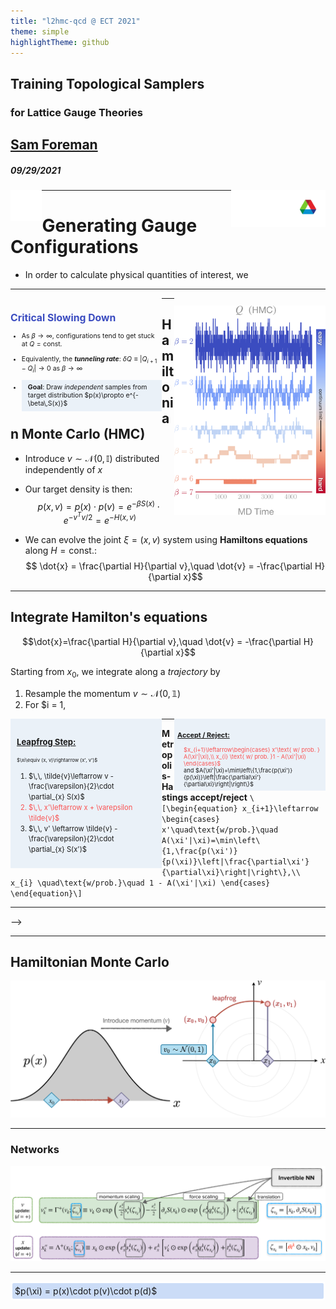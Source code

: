 ```yaml
---
title: "l2hmc-qcd @ ECT 2021"
theme: simple
highlightTheme: github
---
```


<!-- .slide: data-background="#1c1c1c" -->
<!-- <h2 class="r-fit-text">Training Topological Samplers</h2> -->
## Training Topological Samplers
### for Lattice Gauge Theories
## <div style="color: #00CCFF">[**Sam Foreman**](mailto://foremans@anl.gov)</div>
##### 09/29/2021

[<img align="left" width=10% src="assets/github.svg">](https://github.com/saforem2/l2hmc-qcd)
[<img align="right" width=30% src="assets/Argonne_cmyk_white.svg">](https://alcf.anl.gov)

---

# Generating Gauge Configurations

- In order to calculate physical quantities of interest, we 

---

<div id="left" style="font-size: 0.75em;">

## <div style="color: #3B4CC0;">Critical Slowing Down</div>

- As $\beta\rightarrow\infty$, configurations tend to get stuck at $Q=\text{const}$.

- Equivalently, the _**tunneling rate**_: $\delta Q\equiv\left|Q_{i+1} - Q_{i}\right|\rightarrow 0$ as $\beta\rightarrow\infty$

- <div id="note" style="padding-left: 10px; padding-top: 5px; padding-bottom: 6px;">
  	<b>Goal</b>: Draw <i>independent</i> samples from target distribution $p(x)\propto e^{-\beta\,S(x)}$
  </div>

</div>

<div id="right">

![charge_freezing](assets/charge_freezing-crop.svg)

</div>

---

## Hamiltonian Monte Carlo (HMC)

- Introduce $v \sim \mathcal{N}(0, \mathbb{I})$ distributed independently of $x$

- Our target density is then:
  $$ p(x, v) = p(x) \cdot p(v) = e^{-\beta S(x)}\cdot e^{-v^{T}v / 2} = e^{-H(x, v)}$$

- We can evolve the joint $\xi = (x, v)$ system using **Hamiltons equations** along $H=\text{const.}:$
  $$ \dot{x} = \frac{\partial H}{\partial v},\quad \dot{v} = -\frac{\partial H}{\partial x}$$

---

## Integrate Hamilton's equations

$$\dot{x}=\frac{\partial H}{\partial v},\quad \dot{v} = -\frac{\partial H}{\partial x}$$

Starting from $x_0$, we integrate along a _trajectory_ by 
1. Resample the momentum $v\sim\mathcal{N}(0,\mathbb{1})$
2. For $i = 1,

<div id="left" style="font-size:0.8em;">

<div id="note" style="margin:auto; text-align:left; float: left; padding:10px; line-height:1.5;">

### <u>Leapfrog Step:</u>
<div style="font-size:0.7em;">$\xi\equiv (x, v)\rightarrow (x', v')$</div>
<ol style="text-align: left; padding-right: 20px;">
<li> $\,\, \tilde{v}\leftarrow v - \frac{\varepsilon}{2}\cdot \partial_{x} S(x)$</li>
<div id="bright"><li> $\,\, x'\leftarrow x + \varepsilon \tilde{v}$</li> </div>
<li> $\,\, v' \leftarrow \tilde{v} - \frac{\varepsilon}{2}\cdot \partial_{x} S(x')$</li>
</div>

</div>

</div>

<div id="right" style="font-size:0.66em;">

<div id="note" style="margin:auto; padding:5px; text-align:left; float: right; border:none;">

### <u>Accept / Reject:</u>
<div style="padding-left:10px;">

<div id="bright">
$x_{i+1}\leftarrow\begin{cases}
x'\text{ w/ prob. } A(\xi'|\xi),\\
x_{i} \text{ w/ prob. }1 - A(\xi'|\xi)
\end{cases}$
</div>
and  $A(\xi'|\xi)=\min\left\{1,\frac{p(\xi')}{p(\xi)}\left|\frac{\partial\xi'}{\partial\xi}\right|\right\}$


</div>
</div>

</div>

---

**Metropolis-Hastings accept/reject**
  `\[\begin{equation}
  x_{i+1}\leftarrow
  \begin{cases}
  x'\quad\text{w/prob.}\quad A(\xi'|\xi)=\min\left\{1,\frac{p(\xi')}{p(\xi)}\left|\frac{\partial\xi'}{\partial\xi}\right|\right\},\\
      x_{i} \quad\text{w/prob.}\quad 1 - A(\xi'|\xi)
  \end{cases}
  \end{equation}\]`

---

<!-- .slide: data-background="assets/hmc_slide.svg" -->
<!-- ![](assets/hmc_slide.svg)  <!-- element.width:100% --> -->

---

## Hamiltonian Monte Carlo

<!-- <div id="centerflex">
<div id="note" style="max-width: 100%;padding-right:20px;text-align:left;padding-top:20px;line-height:1.6;">

<ol>
<li> $\,\, \tilde{v}\leftarrow v - \frac{\varepsilon}{2}\cdot \partial_{x} S(x)$</li>
<li> $\,\, x'\leftarrow x + \varepsilon \tilde{v}$</li>
<li> $\,\, v' \leftarrow \tilde{v} - \frac{\varepsilon}{2}\cdot \partial_{x} S(x')$</li>
</ol>

</div>
</div> -->

![](assets/hmc-crop.svg)

---

### Networks

<div style="max-width=99%">

![](assets/net_fns.svg)

</div>

---
	
<div class="sl-block" style="width: auto; height: auto;">
	<div class="sl-block-content notranslate" style="z-index: 15; background-color: rgba(109, 158, 235, 0.35); border-style: solid; border-radius: 5px; border-color: rgb(255, 255, 255); padding: 4px;">
		$p(\xi) = p(x)\cdot p(v)\cdot p(d)$
	</div>
</div>

<style>
@import url('https://fonts.googleapis.com/css2?family=Source+Sans+Pro&display=swap');
@import url('https://fonts.googleapis.com/css2?family=Roboto:wght@500&family=Source+Sans+Pro&display=swap');

:root {
    --r-main-font: 'Source Sans Pro', sans-serif;
    --r-heading-font: 'Roboto', Arial, Helvetica, sans-serif;
    --r-heading-text-transform: none;
    --r-heading1-size: 2.0em;
    --r-heading2-size: 1.5em;
    --r-heading3-size: 1.2em;
    --r-heading4-size: 1.15em;
    --r-link-color: #00CCFF;
    --r-link-color-dark: #f92672;
    --r-link-color-hover: #63ff51;
    --r-controls-color: #D7E6F3;
    --r-progress-color: #f20052;
    --r-selection-background-color: rgba(30, 60, 107, 0.9);
    --r-selection-color: #fff;
    --r-main-font-size: 36px;
    --r-main-color: #222;
    --r-block-margin: 20px;
    --r-heading-margin: 0 0 20px 0;
    --r-heading-color: #222;
    --r-heading-line-height: 1.2;
    --r-heading-letter-spacing: -0.45px;
    --r-heading-word-spacing: 0.5px;
}

.reveal {
        font-family: 'Source Sans Prop', sans-serif;
}

.reveal h1,
.reveal h2,
.reveal h3,
.reveal h4 {
    font-family: 'Roboto', sans-serif;
}

#left {
  margin: 0 0 15 10;
  text-align: left;
  float: left;
  z-index: -10;
  width: 48%;
  font-size: 0.85em;
}
#right {
  margin: 0 0 15 0;
  float: right;
  max-width: 48%;
  text-align: left;
  z-index: -10;
  width: 48%;
  font-size: 0.85em;
}
#dark_back {
    background-color: #1c1c1c;
    color: #efefef;
}
#bright {
    color: #Fa5252;
}
#note {
    background-color: rgba(215, 230, 243, 0.5);
    behavior:
    border-radius: 5px;
    border-color: rgba(215, 230, 243, 0.5);
    padding: auto;
    margin: auto;
}
</style>


